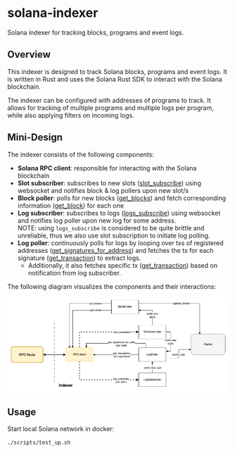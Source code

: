 # solana-indexer
Solana indexer for tracking blocks, programs and event logs.

## Overview

This indexer is designed to track Solana blocks, programs and event logs. It is written in Rust and uses the Solana Rust SDK to interact with the Solana blockchain.

The indexer can be configured with addresses of programs to track. It allows for tracking of multiple programs and multiple logs per program, while also applying filters on incoming logs.

## Mini-Design

The indexer consists of the following components:

- **Solana RPC client**: responsible for interacting with the Solana blockchain
- **Slot subscriber**: subscribes to new slots ([slot_subscribe](https://solana.com/docs/rpc/websocket/slotsubscribe)) using websocket and notifies block & log pollers upon new slot/s
- **Block poller**: polls for new blocks ([get_blocks](https://solana.com/docs/rpc/#getconfirmedblocks)) and fetch corresponding information ([get_block](https://solana.com/docs/rpc/#getblock)) for each one
- **Log subscriber**: subscribes to logs ([logs_subscribe](https://solana.com/docs/rpc/websocket/logssubscribe)) using websocket and notifies log poller upon new log for some address. \
NOTE: using `logs_subscribe` is considered to be quite brittle and unreliable, thus we also use slot subscription to initiate log polling. 
- **Log poller**: continuously polls for logs by looping over txs of registered addresses ([get_signatures_for_address](https://solana.com/docs/rpc/http/getsignaturesforaddress)) and fetches the tx for each signature ([get_transaction](https://solana.com/docs/rpc/#gettransaction)) to extract logs.
  - Additionally, it also fetches specific tx ([get_transaction](https://solana.com/docs/rpc/#gettransaction)) based on notification from log subscriber.

The following diagram visualizes the components and their interactions:

![Indexer Design](./docs/design.png)

## Usage

Start local Solana network in docker:

```bash
./scripts/test_up.sh
```
